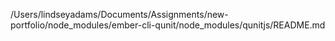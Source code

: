 /Users/lindseyadams/Documents/Assignments/new-portfolio/node_modules/ember-cli-qunit/node_modules/qunitjs/README.md